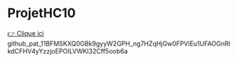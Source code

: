# ProjetHC10
[👉 Clique ici](https://tenor.com/fr/view/side-eye-dog-suspicious-look-suspicious-doubt-dog-doubt-gif-23680990)
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

